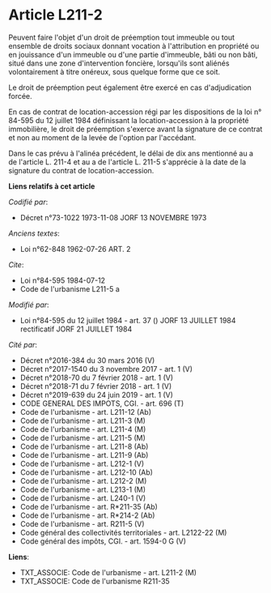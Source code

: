 # Article L211-2

Peuvent faire l'objet d'un droit de préemption tout immeuble ou tout ensemble de droits sociaux donnant vocation à
l'attribution en propriété ou en jouissance d'un immeuble ou d'une partie d'immeuble, bâti ou non bâti, situé dans une zone
d'intervention foncière, lorsqu'ils sont aliénés volontairement à titre onéreux, sous quelque forme que ce soit.

Le droit de préemption peut également être exercé en cas d'adjudication forcée.

En cas de contrat de location-accession régi par les dispositions de la loi n° 84-595 du 12 juillet 1984 définissant la
location-accession à la propriété immobilière, le droit de préemption s'exerce avant la signature de ce contrat et non au
moment de la levée de l'option par l'accédant.

Dans le cas prévu à l'alinéa précédent, le délai de dix ans mentionné au a de l'article L. 211-4 et au a de l'article L.
211-5 s'apprécie à la date de la signature du contrat de location-accession.

**Liens relatifs à cet article**

_Codifié par_:

  - Décret n°73-1022 1973-11-08 JORF 13 NOVEMBRE 1973

_Anciens textes_:

  - Loi n°62-848 1962-07-26 ART. 2

_Cite_:

  - Loi n°84-595 1984-07-12
  - Code de l'urbanisme L211-5 a

_Modifié par_:

  - Loi n°84-595 du 12 juillet 1984 - art. 37 () JORF 13 JUILLET 1984 rectificatif JORF 21 JUILLET 1984

_Cité par_:

  - Décret n°2016-384 du 30 mars 2016 (V)
  - Décret n°2017-1540 du 3 novembre 2017 - art. 1 (V)
  - Décret n°2018-70 du 7 février 2018 - art. 1 (V)
  - Décret n°2018-71 du 7 février 2018 - art. 1 (V)
  - Décret n°2019-639 du 24 juin 2019 - art. 1 (V)
  - CODE GENERAL DES IMPOTS, CGI. - art. 696 (T)
  - Code de l'urbanisme - art. L211-12 (Ab)
  - Code de l'urbanisme - art. L211-3 (M)
  - Code de l'urbanisme - art. L211-4 (M)
  - Code de l'urbanisme - art. L211-5 (M)
  - Code de l'urbanisme - art. L211-8 (Ab)
  - Code de l'urbanisme - art. L211-9 (Ab)
  - Code de l'urbanisme - art. L212-1 (V)
  - Code de l'urbanisme - art. L212-10 (Ab)
  - Code de l'urbanisme - art. L212-2 (M)
  - Code de l'urbanisme - art. L213-1 (M)
  - Code de l'urbanisme - art. L240-1 (V)
  - Code de l'urbanisme - art. R*211-35 (Ab)
  - Code de l'urbanisme - art. R*214-2 (Ab)
  - Code de l'urbanisme - art. R211-5 (V)
  - Code général des collectivités territoriales - art. L2122-22 (M)
  - Code général des impôts, CGI. - art. 1594-0 G (V)

**Liens**:

  - TXT_ASSOCIE: Code de l'urbanisme - art. L211-2 (M)
  - TXT_ASSOCIE: Code de l'urbanisme R211-35
